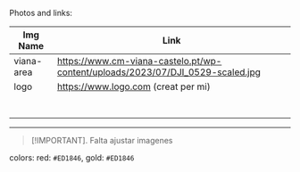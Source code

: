 Photos and links:

| Img Name   | Link                                                                           |
|------------|--------------------------------------------------------------------------------|
| viana-area | https://www.cm-viana-castelo.pt/wp-content/uploads/2023/07/DJI_0529-scaled.jpg |
| logo       | https://www.logo.com (creat per mi)                                            |
|            |                                                                                |
|            |                                                                                |
|            |                                                                                |
|            |                                                                                |
|            |                                                                                |
|            |                                                                                |
|            |                                                                                |
___
> [!IMPORTANT].
> Falta ajustar imagenes


colors: red: `#ED1846`, gold: `#ED1846`